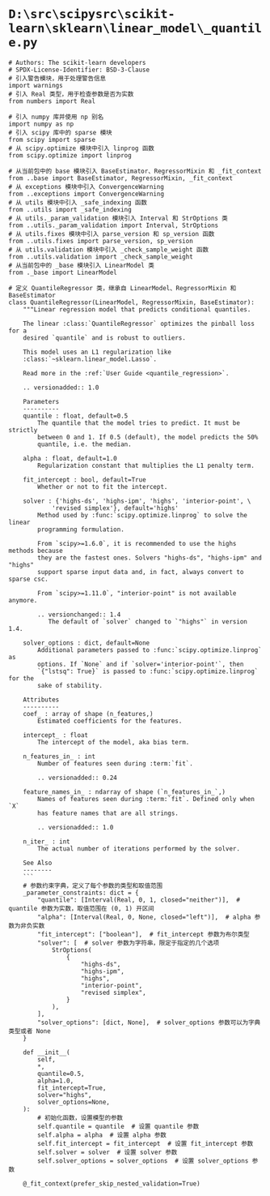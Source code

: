 # `D:\src\scipysrc\scikit-learn\sklearn\linear_model\_quantile.py`

```
# Authors: The scikit-learn developers
# SPDX-License-Identifier: BSD-3-Clause
# 引入警告模块，用于处理警告信息
import warnings
# 引入 Real 类型，用于检查参数是否为实数
from numbers import Real

# 引入 numpy 库并使用 np 别名
import numpy as np
# 引入 scipy 库中的 sparse 模块
from scipy import sparse
# 从 scipy.optimize 模块中引入 linprog 函数
from scipy.optimize import linprog

# 从当前包中的 base 模块引入 BaseEstimator、RegressorMixin 和 _fit_context
from ..base import BaseEstimator, RegressorMixin, _fit_context
# 从 exceptions 模块中引入 ConvergenceWarning
from ..exceptions import ConvergenceWarning
# 从 utils 模块中引入 _safe_indexing 函数
from ..utils import _safe_indexing
# 从 utils._param_validation 模块引入 Interval 和 StrOptions 类
from ..utils._param_validation import Interval, StrOptions
# 从 utils.fixes 模块中引入 parse_version 和 sp_version 函数
from ..utils.fixes import parse_version, sp_version
# 从 utils.validation 模块中引入 _check_sample_weight 函数
from ..utils.validation import _check_sample_weight
# 从当前包中的 _base 模块引入 LinearModel 类
from ._base import LinearModel

# 定义 QuantileRegressor 类，继承自 LinearModel、RegressorMixin 和 BaseEstimator
class QuantileRegressor(LinearModel, RegressorMixin, BaseEstimator):
    """Linear regression model that predicts conditional quantiles.

    The linear :class:`QuantileRegressor` optimizes the pinball loss for a
    desired `quantile` and is robust to outliers.

    This model uses an L1 regularization like
    :class:`~sklearn.linear_model.Lasso`.

    Read more in the :ref:`User Guide <quantile_regression>`.

    .. versionadded:: 1.0

    Parameters
    ----------
    quantile : float, default=0.5
        The quantile that the model tries to predict. It must be strictly
        between 0 and 1. If 0.5 (default), the model predicts the 50%
        quantile, i.e. the median.

    alpha : float, default=1.0
        Regularization constant that multiplies the L1 penalty term.

    fit_intercept : bool, default=True
        Whether or not to fit the intercept.

    solver : {'highs-ds', 'highs-ipm', 'highs', 'interior-point', \
            'revised simplex'}, default='highs'
        Method used by :func:`scipy.optimize.linprog` to solve the linear
        programming formulation.

        From `scipy>=1.6.0`, it is recommended to use the highs methods because
        they are the fastest ones. Solvers "highs-ds", "highs-ipm" and "highs"
        support sparse input data and, in fact, always convert to sparse csc.

        From `scipy>=1.11.0`, "interior-point" is not available anymore.

        .. versionchanged:: 1.4
           The default of `solver` changed to `"highs"` in version 1.4.

    solver_options : dict, default=None
        Additional parameters passed to :func:`scipy.optimize.linprog` as
        options. If `None` and if `solver='interior-point'`, then
        `{"lstsq": True}` is passed to :func:`scipy.optimize.linprog` for the
        sake of stability.

    Attributes
    ----------
    coef_ : array of shape (n_features,)
        Estimated coefficients for the features.

    intercept_ : float
        The intercept of the model, aka bias term.

    n_features_in_ : int
        Number of features seen during :term:`fit`.

        .. versionadded:: 0.24

    feature_names_in_ : ndarray of shape (`n_features_in_`,)
        Names of features seen during :term:`fit`. Defined only when `X`
        has feature names that are all strings.

        .. versionadded:: 1.0

    n_iter_ : int
        The actual number of iterations performed by the solver.

    See Also
    --------
    ```
    # 参数约束字典，定义了每个参数的类型和取值范围
    _parameter_constraints: dict = {
        "quantile": [Interval(Real, 0, 1, closed="neither")],  # quantile 参数为实数，取值范围在 (0, 1) 开区间
        "alpha": [Interval(Real, 0, None, closed="left")],  # alpha 参数为非负实数
        "fit_intercept": ["boolean"],  # fit_intercept 参数为布尔类型
        "solver": [  # solver 参数为字符串，限定于指定的几个选项
            StrOptions(
                {
                    "highs-ds",
                    "highs-ipm",
                    "highs",
                    "interior-point",
                    "revised simplex",
                }
            ),
        ],
        "solver_options": [dict, None],  # solver_options 参数可以为字典类型或者 None
    }
    
    def __init__(
        self,
        *,
        quantile=0.5,
        alpha=1.0,
        fit_intercept=True,
        solver="highs",
        solver_options=None,
    ):
        # 初始化函数，设置模型的参数
        self.quantile = quantile  # 设置 quantile 参数
        self.alpha = alpha  # 设置 alpha 参数
        self.fit_intercept = fit_intercept  # 设置 fit_intercept 参数
        self.solver = solver  # 设置 solver 参数
        self.solver_options = solver_options  # 设置 solver_options 参数
    
    @_fit_context(prefer_skip_nested_validation=True)
```